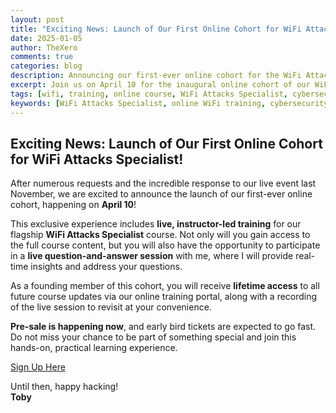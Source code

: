 ```yaml
---
layout: post
title: "Exciting News: Launch of Our First Online Cohort for WiFi Attacks Specialist!"
date: 2025-01-05
author: TheXero
comments: true
categories: blog
description: Announcing our first-ever online cohort for the WiFi Attacks Specialist course, featuring live instructor-led training, Q&A sessions, and lifetime access to updates.
excerpt: Join us on April 10 for the inaugural online cohort of our WiFi Attacks Specialist course. Experience live training, interactive Q&A, and lifetime access to course updates.
tags: [wifi, training, online course, WiFi Attacks Specialist, cybersecurity]
keywords: [WiFi Attacks Specialist, online WiFi training, cybersecurity course, live instructor-led training, TheXero training]
---
```



## Exciting News: Launch of Our First Online Cohort for WiFi Attacks Specialist!

After numerous requests and the incredible response to our live event last November, we are excited to announce the launch of our first-ever online cohort, happening on **April 10**!

This exclusive experience includes **live, instructor-led training** for our flagship **WiFi Attacks Specialist** course. Not only will you gain access to the full course content, but you will also have the opportunity to participate in a **live question-and-answer session** with me, where I will provide real-time insights and address your questions.

As a founding member of this cohort, you will receive **lifetime access** to all future course updates via our online training portal, along with a recording of the live session to revisit at your convenience.

**Pre-sale is happening now**, and early bird tickets are expected to go fast. Do not miss your chance to be part of something special and join this hands-on, practical learning experience.

[Sign Up Here](https://training.thexero.co.uk)

Until then, happy hacking!  
**Toby**
